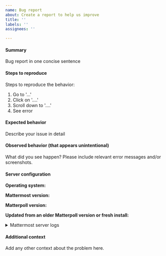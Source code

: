 ```yaml
---
name: Bug report
about: Create a report to help us improve
title: ''
labels: ''
assignees: ''

---
```


#### Summary
Bug report in one concise sentence

#### Steps to reproduce
Steps to reproduce the behavior:
1. Go to '...'
2. Click on '....'
3. Scroll down to '....'
4. See error

#### Expected behavior
Describe your issue in detail

#### Observed behavior (that appears unintentional)
What did you see happen? Please include relevant error messages and/or screenshots.

#### Server configuration
**Operating system:**

**Mattermost version:**

**Matterpoll version:**

**Updated from an older Matterpoll version or fresh install:**

<details>
<summary>Mattermost server logs</summary>

```
Insert your Mattermost server logs here
```
</details>

#### Additional context
Add any other context about the problem here.
